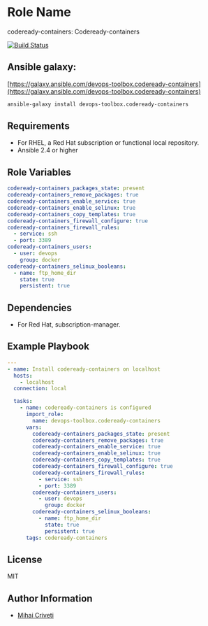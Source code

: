 Role Name
=========

codeready-containers: Codeready-containers

[![Build Status](https://travis-ci.org/cmihai-ansible/codeready-containers.svg?branch=master)](https://travis-ci.org/cmihai-ansible/codeready-containers)

Ansible galaxy:
---------------

[https://galaxy.ansible.com/devops-toolbox.codeready-containers](https://galaxy.ansible.com/devops-toolbox.codeready-containers)

```bash
ansible-galaxy install devops-toolbox.codeready-containers
```

Requirements
------------

- For RHEL, a Red Hat subscription or functional local repository.
- Ansible 2.4 or higher

Role Variables
--------------

```yaml
codeready-containers_packages_state: present
codeready-containers_remove_packages: true
codeready-containers_enable_service: true
codeready-containers_enable_selinux: true
codeready-containers_copy_templates: true
codeready-containers_firewall_configure: true
codeready-containers_firewall_rules:
  - service: ssh
  - port: 3389
codeready-containers_users:
  - user: devops
    group: docker
codeready-containers_selinux_booleans:
  - name: ftp_home_dir
    state: true
    persistent: true
```

Dependencies
------------

- For Red Hat, subscription-manager.

Example Playbook
----------------

```yaml
---
- name: Install codeready-containers on localhost
  hosts:
    - localhost
  connection: local

  tasks:
    - name: codeready-containers is configured
      import_role:
        name: devops-toolbox.codeready-containers
      vars:
        codeready-containers_packages_state: present
        codeready-containers_remove_packages: true
        codeready-containers_enable_service: true
        codeready-containers_enable_selinux: true
        codeready-containers_copy_templates: true
        codeready-containers_firewall_configure: true
        codeready-containers_firewall_rules:
          - service: ssh
          - port: 3389
        codeready-containers_users:
          - user: devops
            group: docker
        codeready-containers_selinux_booleans:
          - name: ftp_home_dir
            state: true
            persistent: true
      tags: codeready-containers
```

License
-------

MIT

Author Information
------------------

- [Mihai Criveti](https://www.linkedin.com/in/devops-toolbox.)
